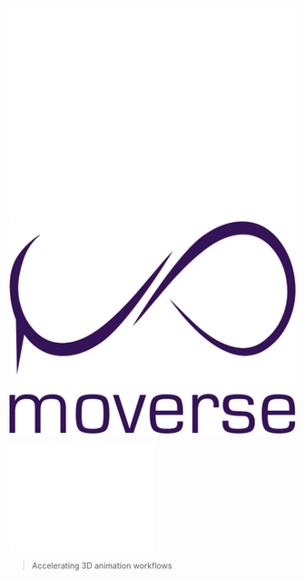 ![moverse logo](https://github.com/moverseai/.github/raw/main/profile/assets/moverse-logo-dark-mode.png#gh-dark-mode-only)
![moverse logo](https://github.com/moverseai/.github/raw/main/profile/assets/moverse-logo-light-mode.png#gh-light-mode-only)

<picture>
  <source media="(prefers-color-scheme: dark)" srcset="https://github.com/moverseai/.github/raw/main/profile/assets/moverse-logo-dark-mode.png">
  <source media="(prefers-color-scheme: light)" srcset="https://github.com/moverseai/.github/raw/main/profile/assets/moverse-logo-light-mode.png">
  <img alt="Moverse Logo." src="https://github.com/moverseai/.github/raw/main/profile/assets/moverse-logo-dark-mode.png" width=256>
</picture>

> Accelerating 3D animation workflows